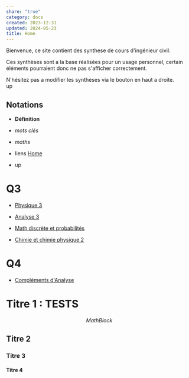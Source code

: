 ```yaml
---  
share: "true"  
category: docs  
created: 2023-12-31  
updated: 2024-05-23  
title: Home  
---  
```

Bienvenue, ce site contient des synthese de cours d'ingénieur civil.  
  
Ces synthèses sont a la base réalisées pour un usage personnel, certain éléments pourraient donc ne pas s'afficher correctement.  
  
N'hésitez pas a modifier les synthèses via le bouton en haut a droite.  
up  
## Notations  
  
- **Définition**  
  
- *mots clés*  
  
- $maths{}$  
  
- liens [Home](index.md)  
  
- up  
# Q3  
  
- [Physique 3](Physique%203)  
  
- [Analyse 3](Analyse%203)  
  
- [Math discrète et probabilités](MDP)  
  
- [Chimie et chimie physique 2](Chimie%202)  
# Q4  
  
- [Compléments d'Analyse](Compl%C3%A9ments%20d%27Analyse)  
  
  
# Titre 1 : TESTS  
$$  
Math Block  
$$  
## Titre 2  
### Titre 3  
#### Titre 4  
